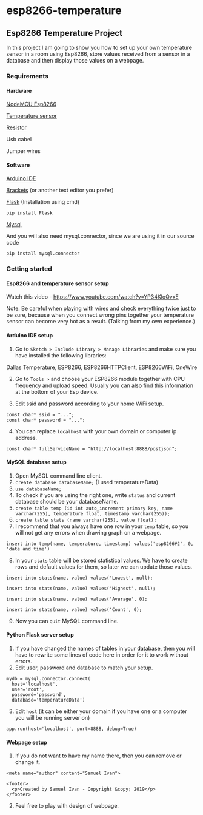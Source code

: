 # esp8266-temperature
## Esp8266 Temperature Project
In this project I am going to show you how to set up your own temperature sensor in a room using Esp8266, store values received from a sensor in a database and then display those values on a webpage.

### Requirements
#### Hardware
  [NodeMCU Esp8266](https://www.amazon.com/AZDelivery-Nodemcu-Module-ESP8266-Development/dp/B07F8759RC/ref=sr_1_1_sspacrid=15HB6XNPPS5QL&keywords=nodemcu+esp8266&qid=1560081331&s=electronics&sprefix=nodemcu%2Caps%2C698&sr=1-1-spons&psc=1)
  
  [Temperature sensor](https://www.amazon.com/Dallas-DS18S20-Temperature-Digital-Serial/dp/B01MZE6ZBB/ref=sr_1_6?keywords=temperature+sensor+dallas&qid=1560081447&s=gateway&sr=8-6)
  
  [Resistor](https://www.amazon.com/EDGELEC-Resistor-Tolerance-Resistance-Optional/dp/B07HDFHPP3/ref=sr_1_2_sspa?crid=1UBAW8QKHDFH2&keywords=4.7k+ohm+resistor&qid=1560081709&s=gateway&sprefix=4.7k%2Caps%2C274&sr=8-2-spons&psc=1)
  
  Usb cabel
  
  Jumper wires
#### Software
  [Arduino IDE](https://www.arduino.cc/en/Main/Software)
  
  [Brackets](http://brackets.io/) (or another text editor you prefer)
  
  [Flask](http://flask.pocoo.org/) (Installation using cmd)
  
  ```
  pip install Flask
  ```
    
  [Mysql](https://dev.mysql.com/)
  
  And you will also need mysql.connector, since we are using it in our source code
  
  ```
  pip install mysql.connector
  ```

### Getting started
  #### Esp8266 and temperature sensor setup
  Watch this video - https://www.youtube.com/watch?v=YP34KloQvxE
  
  Note: Be careful when playing with wires and check everything twice just to be sure, because when you connect wrong pins together your temperature sensor can become very hot as a result. (Talking from my own experience.)
  #### Arduino IDE setup
  1. Go to ```Sketch > Include Library > Manage Libraries``` and make sure you have installed the following libraries:
  
  Dallas Temperature, ESP8266, ESP8266HTTPClient, ESP8266WiFi, OneWire
  
  2. Go to ``` Tools > ``` and choose your ESP8266 module together with CPU frequency and upload speed. Usually you can also find this information at the bottom of your Esp device. 
  
  3. Edit ssid and password according to your home WiFi setup.
  ```
  const char* ssid = "...";
  const char* password = "...";
  ```
  4. You can replace ```localhost``` with your own domain or computer ip address. 
  ```
  const char* fullServiceName = "http://localhost:8888/postjson";
  ```
  #### MySQL database setup
  1. Open MySQL command line client.
  2. ```create database databaseName;``` (I used temperatureData)
  3. ```use databaseName;```
  4. To check if you are using the right one, write ```status``` and current database should be your databaseName.
  5. ```create table temp (id int auto_increment primary key, name varchar(255), temperature float, timestamp varchar(255));```
  6. ```create table stats (name varchar(255), value float);```
  7. I recommend that you always have one row in your ```temp``` table, so you will not get any errors when drawing graph on a webpage.
  ```
  insert into temp(name, temperature, timestamp) values('esp8266#2', 0, 'date and time')
  ```
  8. In your ```stats``` table will be stored statistical values. We have to create rows and default values for them, so later we can update those values.
  ```
  insert into stats(name, value) values('Lowest', null);
  ```
  ```
  insert into stats(name, value) values('Highest', null);
  ```
  
  ```
  insert into stats(name, value) values('Average', 0);
  ```
  
  ```
  insert into stats(name, value) values('Count', 0);
  ```
  9. Now you can ```quit``` MySQL command line.
  
  #### Python Flask server setup
  1. If you have changed the names of tables in your database, then you will have to rewrite some lines of code here in order for it to work without errors.
  2. Edit user, password and database to match your setup.
  
  ```
  mydb = mysql.connector.connect(
    host='localhost',
    user='root',
    password='password',
    database='temperatureData')
  ```
  3. Edit ```host``` (it can be either your domain if you have one or a computer you will  be running server on)
  ```
  app.run(host='localhost', port=8888, debug=True)
  ```
  #### Webpage setup
  1. If you do not want to have my name there, then you can remove or change it.
  ```
  <meta name="author" content="Samuel Ivan">
  ```
  ```
  <footer>
    <p>Created by Samuel Ivan - Copyright &copy; 2019</p>
  </footer>
  ```
  2. Feel free to play with design of webpage.
